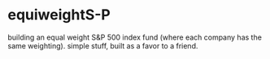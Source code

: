 # equiweightS-P
building an equal weight S&amp;P 500 index fund (where each company has the same weighting). simple stuff, built as a favor to a friend.
